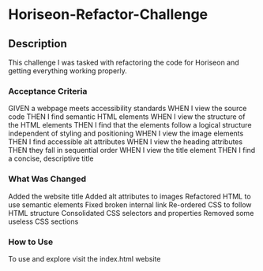 # Horiseon-Refactor-Challenge

## Description

This challenge I was tasked with refactoring the code for Horiseon and getting everything working properly. 

### Acceptance Criteria

GIVEN a webpage meets accessibility standards
WHEN I view the source code
THEN I find semantic HTML elements
WHEN I view the structure of the HTML elements
THEN I find that the elements follow a logical structure independent of styling and positioning
WHEN I view the image elements
THEN I find accessible alt attributes
WHEN I view the heading attributes
THEN they fall in sequential order
WHEN I view the title element
THEN I find a concise, descriptive title

### What Was Changed

Added the website title
Added alt attributes to images
Refactored HTML to use semantic elements
Fixed broken internal link
Re-ordered CSS to follow HTML structure
Consolidated CSS selectors and properties
Removed some useless CSS sections

### How to Use
To use and explore visit the index.html website
